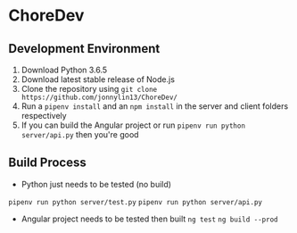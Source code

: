 # ChoreDev

## Development Environment

1. Download Python 3.6.5
2. Download latest stable release of Node.js
3. Clone the repository using `git clone https://github.com/jonnylin13/ChoreDev/`
4. Run a `pipenv install` and an `npm install` in the server and client folders respectively
5. If you can build the Angular project or run `pipenv run python server/api.py` then you're good

## Build Process

* Python just needs to be tested (no build)

`pipenv run python server/test.py`
`pipenv run python server/api.py`

* Angular project needs to be tested then built
`ng test`
`ng build --prod`